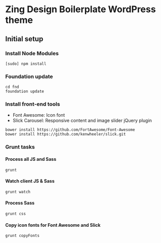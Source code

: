# Zing Design Boilerplate WordPress theme

## Initial setup

### Install Node Modules

```
[sudo] npm install
```

### Foundation update

```
cd fnd
foundation update
```

### Install front-end tools

- Font Awesome: Icon font
- Slick Carousel: Responsive content and image slider jQuery plugin

```
bower install https://github.com/FortAwesome/Font-Awesome
bower install https://github.com/kenwheeler/slick.git
```

### Grunt tasks

#### Process all JS and Sass

```
grunt
```

#### Watch client JS & Sass

```
grunt watch
```


#### Process Sass

```
grunt css
```

#### Copy icon fonts for Font Awesome and Slick

``` 
grunt copyFonts
```